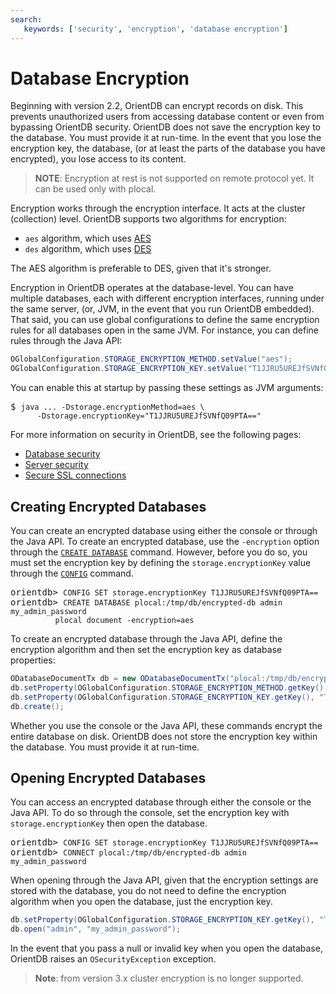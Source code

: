 ```yaml
---
search:
   keywords: ['security', 'encryption', 'database encryption']
---
```


# Database Encryption

Beginning with version 2.2, OrientDB can encrypt records on disk.  This prevents unauthorized users from accessing database content or even from bypassing OrientDB security.  OrientDB does not save the encryption key to the database.  You must provide it at run-time.  In the event that you lose the encryption key, the database, (or at least the parts of the database you have encrypted), you lose access to its content.

> **NOTE**: Encryption at rest is not supported on remote protocol yet. It can be used only with plocal. 

Encryption works through the encryption interface.  It acts at the cluster (collection) level.  OrientDB supports two algorithms for encryption:

- `aes` algorithm, which uses [AES](https://en.wikipedia.org/wiki/Advanced_Encryption_Standard)
- `des` algorithm, which uses [DES](https://en.wikipedia.org/wiki/Data_Encryption_Standard)

The AES algorithm is preferable to DES, given that it's stronger.

Encryption in OrientDB operates at the database-level.  You can have multiple databases, each with different encryption interfaces, running under the same server, (or, JVM, in the event that you run OrientDB embedded).  That said, you can use global configurations to define the same encryption rules for all databases open in the same JVM.  For instance, you can define rules through the Java API:

```java
OGlobalConfiguration.STORAGE_ENCRYPTION_METHOD.setValue("aes");
OGlobalConfiguration.STORAGE_ENCRYPTION_KEY.setValue("T1JJRU5UREJfSVNfQ09PTA==");
```

You can enable this at startup by passing these settings as JVM arguments:

<pre>
$ <code class="lang-sh userinput">java ... -Dstorage.encryptionMethod=aes \
      -Dstorage.encryptionKey="T1JJRU5UREJfSVNfQ09PTA=="</code>
</pre>


For more information on security in OrientDB, see the following pages:
- [Database security](Database-Security.md)
- [Server security](Server-Security.md)
- [Secure SSL connections](Using-SSL-with-OrientDB.md)



## Creating Encrypted Databases

You can create an encrypted database using either the console or through the Java API.  To create an encrypted database, use the `-encryption` option through the [`CREATE DATABASE`](../console/Console-Command-Create-Database.md) command.  However, before you do so, you must set the encryption key by defining the `storage.encryptionKey` value through the [`CONFIG`](../console/Console-Command-Config.md) command.

<pre>
orientdb> <code class="lang-sql userinput">CONFIG SET storage.encryptionKey T1JJRU5UREJfSVNfQ09PTA==</code>
orientdb> <code class="lang-sql userinput">CREATE DATABASE plocal:/tmp/db/encrypted-db admin my_admin_password 
          plocal document -encryption=aes</code>
</pre>

To create an encrypted database through the Java API, define the encryption algorithm and then set the encryption key as database properties:

```java
ODatabaseDocumentTx db = new ODatabaseDocumentTx("plocal:/tmp/db/encrypted");
db.setProperty(OGlobalConfiguration.STORAGE_ENCRYPTION_METHOD.getKey(), "aes");
db.setProperty(OGlobalConfiguration.STORAGE_ENCRYPTION_KEY.getKey(), "T1JJRU5UREJfSVNfQ09PTA==");
db.create();
```

Whether you use the console or the Java API, these commands encrypt the entire database on disk.  OrientDB does not store the encryption key within the database.  You must provide it at run-time.

## Opening Encrypted Databases

You can access an encrypted database through either the console or the Java API.  To do so through the console, set the encryption key with `storage.encryptionKey` then open the database.

<pre>
orientdb> <code class="lang-sql userinput">CONFIG SET storage.encryptionKey T1JJRU5UREJfSVNfQ09PTA==</code>
orientdb> <code class="lang-sql userinput">CONNECT plocal:/tmp/db/encrypted-db admin my_admin_password</code>
</pre>

When opening through the Java API, given that the encryption settings are stored with the database, you do not need to define the encryption algorithm when you open the database, just the encryption key.

```java
db.setProperty(OGlobalConfiguration.STORAGE_ENCRYPTION_KEY.getKey(), "T1JJRU5UREJfSVNfQ09PTA==");
db.open("admin", "my_admin_password");
```

In the event that you pass a null or invalid key when you open the database, OrientDB raises an `OSecurityException` exception.

> **Note**: from version 3.x cluster encryption is no longer supported.
